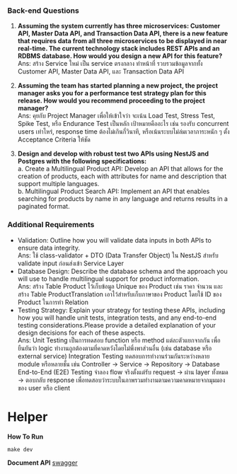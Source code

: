 ### Back-end Questions

1. **Assuming the system currently has three microservices: Customer API, Master Data API, and Transaction Data API, there is a new feature that requires data from all three microservices to be displayed in near real-time. The current technology stack includes REST APIs and an RDBMS database. How would you design a new API for this feature?** <br>
   Ans: สร้าง Service ใหม่ เป็น service ตรงกลาง ทำหน้าที่ รวบรวมข้อมูลจากทั้ง Customer API, Master Data API, และ Transaction Data API

2. **Assuming the team has started planning a new project, the project manager asks you for a performance test strategy plan for this release. How would you recommend proceeding to the project manager?** <br>
   Ans: คุยกับ Project Manager เพื่อให้เข้าใจว่า จะเน้น Load Test, Stress Test, Spike Test, หรือ Endurance Test เป็นหลัก เป้าหมายคืออะไร เช่น รองรับ concurrent users เท่าไหร่, response time ต้องไม่เกินกี่วินาที, หรือเน้นระบบไม่ล่มเวลาภาระหนัก ๆ ตั้ง Acceptance Criteria ให้ชัด

3. **Design and develop with robust test two APIs using NestJS and Postgres with the following specifications:** <br>
   a. Create a Multilingual Product API: Develop an API that allows for the
   creation of products, each with attributes for name and description that
   support multiple languages. <br>
   b. Multilingual Product Search API: Implement an API that enables searching
   for products by name in any language and returns results in a paginated
   format.

### Additional Requirements

- Validation: Outline how you will validate data inputs in both APIs to ensure data integrity. <br>
  Ans: ใช้ class-validator + DTO (Data Transfer Object) ใน NestJS สำหรับ validate input ก่อนส่งเข้า Service Layer
- Database Design: Describe the database schema and the approach you will use to handle multilingual support for product information. <br>
  Ans: สร้าง Table Product ไว้เก็บข้อมูล Unique ของ Product เช่น ราคา จำนวน และสร้าง Table ProductTranslation เอาไว้สำหรับเก็บภาษาของ Product โดยใช้ ID ของ Product ในการทำ Relation
- Testing Strategy: Explain your strategy for testing these APIs, including how you will handle unit tests, integration tests, and any end-to-end testing considerations.Please provide a detailed explanation of your design decisions for each of these aspects. <br>
  Ans: Unit Testing เป็นการทดสอบ function หรือ method แต่ละตัวแยกจากกัน เพื่อยืนยันว่า logic ทำงานถูกต้องตามที่คาดหวังโดยไม่พึ่งพาส่วนอื่น (เช่น database หรือ external service) Integration Testing ทดสอบการทำงานร่วมกันระหว่างหลาย module หรือหลายชั้น เช่น Controller → Service → Repository → Database End-to-End (E2E) Testing จำลอง flow จริงตั้งแต่รับ request → ผ่าน layer ทั้งหมด → ตอบกลับ response
  เพื่อทดสอบว่าระบบในภาพรวมทำงานตามความคาดหมายจากมุมมองของ user หรือ client

# Helper

**How To Run**

```
make dev
```

**Document API**
[swagger](http://localhost:3000/api)
